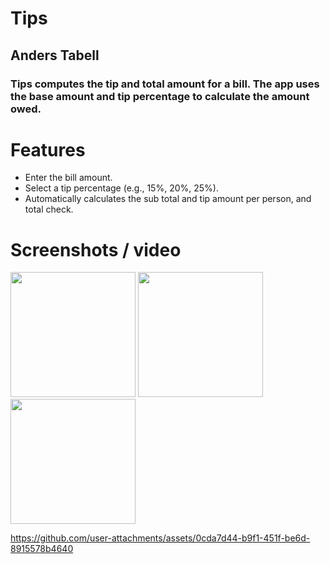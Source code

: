 # Tips
## Anders Tabell
### Tips computes the tip and total amount for a bill. The app uses the base amount and tip percentage to calculate the amount owed.
# Features
- Enter the bill amount.
- Select a tip percentage (e.g., 15%, 20%, 25%).
- Automatically calculates the sub total and tip amount per person, and total check.
# Screenshots / video

<img src="https://github.com/user-attachments/assets/8181b3a2-1adc-4393-86fb-82237fdf314a" width="200">
<img src="https://github.com/user-attachments/assets/4dc7dd24-2117-419a-a461-27d93a99dad4" width="200">
<img src="https://github.com/user-attachments/assets/4f83d7fd-87a6-44cd-8f3e-3b33726a55bb" width="200">


https://github.com/user-attachments/assets/0cda7d44-b9f1-451f-be6d-8915578b4640


